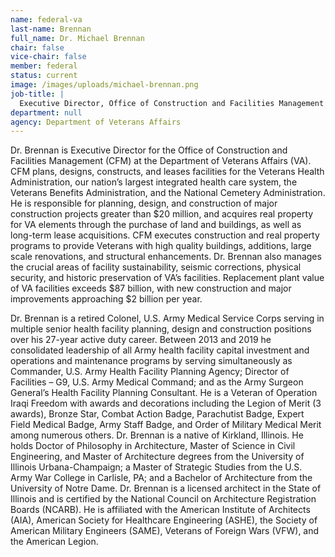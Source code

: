 ```yaml
---
name: federal-va
last-name: Brennan
full_name: Dr. Michael Brennan
chair: false
vice-chair: false
member: federal
status: current
image: /images/uploads/michael-brennan.png
job-title: |
  Executive Director, Office of Construction and Facilities Management
department: null
agency: Department of Veterans Affairs
---
```

Dr. Brennan is Executive Director for the Office of Construction and Facilities Management (CFM) at the Department of Veterans Affairs (VA). CFM plans, designs, constructs, and leases facilities for the Veterans Health Administration, our nation’s largest integrated health care system, the Veterans Benefits Administration, and the National Cemetery Administration. He is responsible for planning, design, and construction of major construction projects greater than $20 million, and acquires real property for VA elements through the purchase of land and buildings, as well as long-term lease acquisitions. CFM executes construction and real property programs to provide Veterans with high quality buildings, additions, large scale renovations, and structural enhancements. Dr. Brennan also manages the crucial areas of facility sustainability, seismic corrections, physical security, and historic preservation of VA’s facilities. Replacement plant value of VA facilities exceeds $87 billion, with new construction and major improvements approaching $2 billion per year.

Dr. Brennan is a retired Colonel, U.S. Army Medical Service Corps serving in multiple senior health facility planning, design and construction positions over his 27-year active duty career. Between 2013 and 2019 he consolidated leadership of all Army health facility capital investment and operations and maintenance programs by serving simultaneously as Commander, U.S. Army Health Facility Planning Agency; Director of Facilities – G9, U.S. Army Medical Command; and as the Army Surgeon General’s Health Facility Planning Consultant. He is a Veteran of Operation Iraqi Freedom with awards and decorations including the Legion of Merit (3 awards), Bronze Star, Combat Action Badge, Parachutist Badge, Expert Field Medical Badge, Army Staff Badge, and Order of Military Medical Merit among numerous others. Dr. Brennan is a native of Kirkland, Illinois. He holds Doctor of Philosophy in Architecture, Master of Science in Civil Engineering, and Master of Architecture degrees from the University of Illinois Urbana-Champaign; a Master of Strategic Studies from the U.S. Army War College in Carlisle, PA; and a Bachelor of Architecture from the University of Notre Dame. Dr. Brennan is a licensed architect in the State of Illinois and is certified by the National Council on Architecture Registration Boards (NCARB). He is affiliated with the American Institute of Architects (AIA), American Society for Healthcare Engineering (ASHE), the Society of American Military Engineers (SAME), Veterans of Foreign Wars (VFW), and the American Legion.
